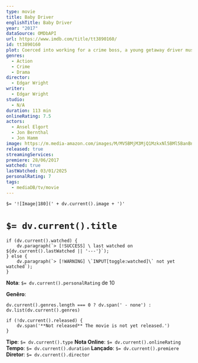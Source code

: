 ```yaml
---
type: movie
title: Baby Driver
englishTitle: Baby Driver
year: "2017"
dataSource: OMDbAPI
url: https://www.imdb.com/title/tt3890160/
id: tt3890160
plot: Coerced into working for a crime boss, a young getaway driver must face the music when a doomed heist threatens his life, love, and freedom.
genres:
  - Action
  - Crime
  - Drama
director:
  - Edgar Wright
writer:
  - Edgar Wright
studio:
  - N/A
duration: 113 min
onlineRating: 7.5
actors:
  - Ansel Elgort
  - Jon Bernthal
  - Jon Hamm
image: https://m.media-amazon.com/images/M/MV5BMjM3MjQ1MzkxNl5BMl5BanBnXkFtZTgwODk1ODgyMjI@._V1_SX300.jpg
released: true
streamingServices: 
premiere: 28/06/2017
watched: true
lastWatched: 03/01/2025
personalRating: 7
tags:
  - mediaDB/tv/movie
---
```

`$= '![Image|180](' + dv.current().image + ')'`

# `$= dv.current().title`

```dataviewjs
if (dv.current().watched) {
	dv.paragraph(`> [!SUCCESS] \ last watched on ${dv.current().lastWatched || '---'}`);
} else {
	dv.paragraph(`> [!WARNING] \`INPUT[toggle:watched]\` not yet watched`);
}
```

**Nota**: `$= dv.current().personalRating` de 10

**Genêro**:
```dataviewjs
dv.current().genres.length === 0 ? dv.span(' - none') : dv.list(dv.current().genres)
```

```dataviewjs
if (!dv.current().released) {
	dv.span('**Not released** The movie is not yet released.')
}
```

**Tipe**: `$= dv.current().type`
**Nota Online**: `$= dv.current().onlineRating`
**Tempo**:  `$= dv.current().duration`
**Lançado**: `$= dv.current().premiere`
**Diretor**: `$= dv.current().director`